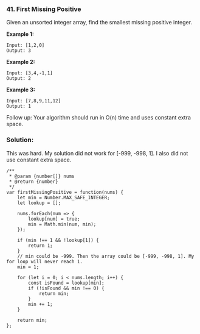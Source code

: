 ### 41. First Missing Positive

Given an unsorted integer array, find the smallest missing positive integer.

**Example 1:**
```
Input: [1,2,0]
Output: 3
```

**Example 2:**
```
Input: [3,4,-1,1]
Output: 2
```

**Example 3:**
```
Input: [7,8,9,11,12]
Output: 1
```

Follow up:
Your algorithm should run in O(n) time and uses constant extra space.

### Solution:
This was hard. My solution did not work for [-999, -998, 1]. I also did not use constant extra space.

```
/**
 * @param {number[]} nums
 * @return {number}
 */
var firstMissingPositive = function(nums) {
    let min = Number.MAX_SAFE_INTEGER;
    let lookup = [];
    
    nums.forEach(num => {
        lookup[num] = true;
        min = Math.min(num, min);
    });
    
    if (min !== 1 && !lookup[1]) {
        return 1;
    }
    // min could be -999. Then the array could be [-999, -998, 1]. My for loop will never reach 1.
    min = 1;
    
    for (let i = 0; i < nums.length; i++) {
        const isFound = lookup[min];
        if (!isFound && min !== 0) {
            return min;
        }
        min += 1;
    }
    
    return min;
};
```
